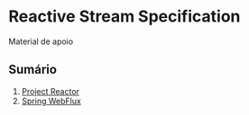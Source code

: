 # Reactive Stream Specification

Material de apoio

## Sumário

1. [Project Reactor](/aulas/reactor.md)
2. [Spring WebFlux](/aulas/webflux.md)
